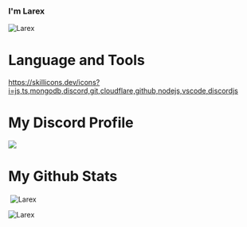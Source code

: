### I'm Larex

<p align="left"> <img src="https://komarev.com/ghpvc/?username=larexq&label=Profile%20views&color=0e75b6&style=flat" alt="Larex" /> </p>

# Language and Tools

https://skillicons.dev/icons?i=js,ts,mongodb,discord,git,cloudflare,github,nodejs,vscode,discordjs

# My Discord Profile

<div align="left">
<p href="https://discord.com/users/599671578283868160" title="Discord"><img src="https://lanyard.cnrad.dev/api/599671578283868160?theme=dark&animated=true&hideDiscrim=false"></p>
</div>

# My Github Stats

<p>&nbsp;<img align="center" src="https://github-readme-stats.vercel.app/api?username=larexq&show_icons=true&theme=dark&locale=tr" alt="Larex"/></p>

<p><img align="center" src="https://github-readme-streak-stats.herokuapp.com/?user=larexq&theme=dark&locale=tr" alt="Larex" /></p>
